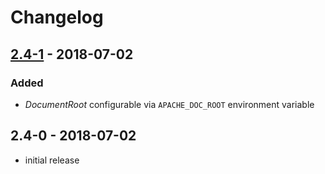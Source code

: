 # Changelog

## [2.4-1] - 2018-07-02

### Added

* *DocumentRoot* configurable via `APACHE_DOC_ROOT` environment variable

## 2.4-0 - 2018-07-02
* initial release

[2.4-1]: https://git.sc.uni-leipzig.de/ubl/bdd_dev/docker/httpd/compare/2.4-0...2.4-1